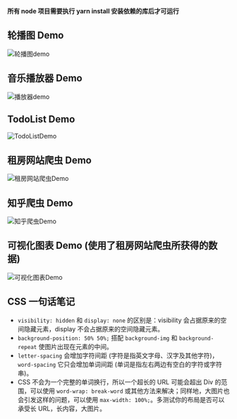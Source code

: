**所有 node 项目需要执行 yarn install 安装依赖的库后才可运行**

## 轮播图 Demo

![](https://github.com/nbhaohao/FePractice/blob/master/slidephoto/slidePhoto.gif "轮播图demo")

## 音乐播放器 Demo

![](https://github.com/nbhaohao/FePractice/blob/master/musicplayer/musicPlayerDemo.gif "播放器demo")

## TodoList Demo

![](https://github.com/nbhaohao/FePractice/blob/master/todolist/todoList.gif "TodoListDemo")

## 租房网站爬虫 Demo
![](https://github.com/nbhaohao/FePractice/blob/master/spider/zufang.gif "租房网站爬虫Demo")

## 知乎爬虫 Demo
![](https://github.com/nbhaohao/FePractice/blob/master/spider/zhihuSpider.gif "知乎爬虫Demo")

## 可视化图表 Demo (使用了租房网站爬虫所获得的数据)
![](https://github.com/nbhaohao/FePractice/blob/master/EchartsDemo/EChartsDemo.gif "可视化图表Demo")

## CSS 一句话笔记
* `visibility: hidden` 和 `display: none` 的区别是：visibility 会占据原来的空间隐藏元素，display 不会占据原来的空间隐藏元素。
* `background-position: 50% 50%;` 搭配 `background-img` 和 `background-repeat` 使图片出现在元素的中间。
* `letter-spacing` 会增加字符间距 (字符是指英文字母、汉字及其他字符)，`word-spacing` 它只会增加单词间距 (单词是指左右两边有空白的字符或字符串)。
* CSS 不会为一个完整的单词换行，所以一个超长的 URL 可能会超出 Div 的范围，可以使用 `word-wrap: break-word` 或其他方法来解决；同样地，大图片也会引发这样的问题，可以使用 `max-width: 100%;`。多测试你的布局是否可以承受长 URL，长内容，大图片。

